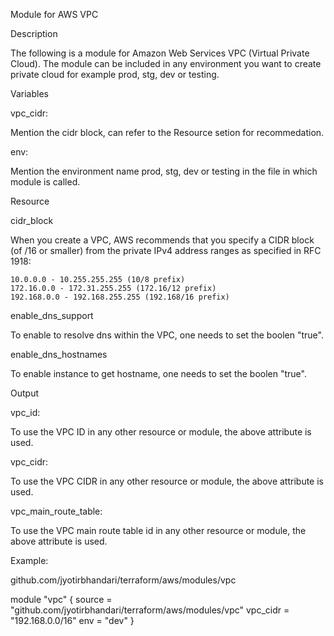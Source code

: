 Module for AWS VPC

Description

The following is a module for Amazon Web Services VPC (Virtual Private Cloud). The module can be included in any environment you want to create private cloud for example prod, stg, dev or testing.

Variables

vpc_cidr: 

Mention the cidr block, can refer to the Resource setion for recommedation.

env:

Mention the environment name prod, stg, dev or testing in the file in which module is called.


Resource 

cidr_block 

When you create a VPC, AWS recommends that you specify a CIDR block (of /16 or smaller) from the private IPv4 address ranges as specified in RFC 1918:
    
    10.0.0.0 - 10.255.255.255 (10/8 prefix)
    172.16.0.0 - 172.31.255.255 (172.16/12 prefix)
    192.168.0.0 - 192.168.255.255 (192.168/16 prefix)

enable_dns_support

To enable to resolve dns within the VPC, one needs to set the boolen "true".

enable_dns_hostnames

To enable instance to get hostname, one needs to set the boolen "true".


Output

vpc_id:

To use the VPC ID in any other resource or module, the above attribute is used.

vpc_cidr:

To use the VPC CIDR in any other resource or module, the above attribute is used.

vpc_main_route_table:

To use the VPC main route table id in any other resource or module, the above attribute is used.


Example:

github.com/jyotirbhandari/terraform/aws/modules/vpc


module "vpc" {
  source = "github.com/jyotirbhandari/terraform/aws/modules/vpc"
  vpc_cidr = "192.168.0.0/16"
  env = "dev"
}

